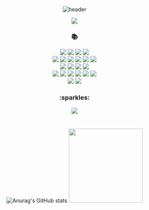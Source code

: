 <div align="center">


![header](https://capsule-render.vercel.app/api?type=Waving&fontSize=38&fontColor=black&text=Welcome&nbsp;To&nbsp;My&nbsp;GitHub&animation=fadeIn&color=timeGradient)

<a href="https://hits.seeyoufarm.com"><img src="https://hits.seeyoufarm.com/api/count/incr/badge.svg?url=https%3A%2F%2Fgithub.com%2Fbiabamroi%2Fhit-counter&count_bg=%23000000&title_bg=%23000000&icon=github.svg&icon_color=%23FFFFFF&title=hits&edge_flat=true"/></a>
  
<h3>📚</h3>
<p>
  <img src="https://img.shields.io/badge/html5-E34F26?style=flat-square&logo=html5&logoColor=white"> 
  <img src="https://img.shields.io/badge/css-1572B6?style=flat-square&logo=css3&logoColor=white"> 
  <img src="https://img.shields.io/badge/javascript-F7DF1E?style=flat-square&logo=javascript&logoColor=black">
  <img src="https://img.shields.io/badge/jquery-0769AD?style=flat-square&logo=jquery&logoColor=white">  <br>
  <img src="https://img.shields.io/badge/react-61DAFB?style=flat-square&logo=react&logoColor=black">
  <img src="https://img.shields.io/badge/React_Router-CA4245?style=flat-square&logo=react-router&logoColor=white">
  <img src="https://img.shields.io/badge/Express-000000?style=flat-square&logo=Express&logoColor=white">
  <img src="https://img.shields.io/badge/Node.js-339933?style=flat-square&logo=Node.js&logoColor=white">
  <img src="https://img.shields.io/badge/NODEMON-%23323330.svg?style=flat-square&logo=nodemon&logoColor=%BBDEAD">
  <img src="https://img.shields.io/badge/bootstrap-7952B3?style=flat-square&logo=bootstrap&logoColor=white">  <br>
  <img src="https://img.shields.io/badge/github-181717?style=flat-square&logo=github&logoColor=white">
  <img src="https://img.shields.io/badge/mongoDB-47A248?style=flat-square&logo=MongoDB&logoColor=white">
  <img src="https://img.shields.io/badge/webpack-%238DD6F9.svg?style=flat-square&logo=webpack&logoColor=black">
  <img src="https://img.shields.io/badge/Visual%20Studio%20Code-0078d7.svg?style=flat-square&logo=visual-studio-code&logoColor=white"> <br>
  <img src="https://img.shields.io/badge/figma-F24E1E?style=flat-square&logo=figma&logoColor=white">
  <img src="https://img.shields.io/badge/fontawesome-339AF0?style=flat-square&logo=fontawesome&logoColor=white">
  <img src="https://img.shields.io/badge/Codepen-ffffff?style=flat-square&logo=codepen&logoColor=black">
  <img src="https://img.shields.io/badge/chatGPT-74aa9c?style=flat-square&logo=openai&logoColor=white">
  <img src="https://img.shields.io/badge/Microsoft_Office-D83B01?style=flat-square&logo=microsoft-office&logoColor=white">
  <img src="https://img.shields.io/badge/Notion-%23000000.svg?style=flat-square&logo=notion&logoColor=white">  <br>
  <img src="https://img.shields.io/badge/riotgames-D32936.svg?style=flat-square&logo=riotgames&logoColor=whit">
  <img src="https://img.shields.io/badge/steam-%23000000.svg?style=flat-square&logo=steam&logoColor=white">
</p>

<h3>:sparkles:</h3>
<p>
  <a href="mailto:biabamroi@gmail.com"><img src="https://img.shields.io/badge/Gmail-d14836?style=flat-square&logo=Gmail&logoColor=white&link=kimhyein7110@gmail.com"/></a>
</p>

#
![Anurag's GitHub stats](https://github-readme-stats.vercel.app/api?username=biabamroi&show_icons=true&theme=graywhite)
<img height="195" src="https://github-readme-stats.vercel.app/api/top-langs/?username=biabamroi&layout=compact">



</div>
